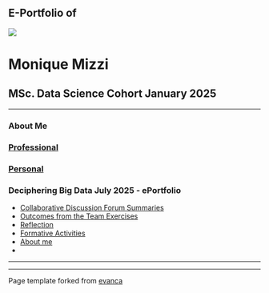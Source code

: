 ## E-Portfolio of   

![](https://user-images.githubusercontent.com/36738165/119046119-505f9980-b98a-11eb-9e40-7e4173db03f3.png)

# Monique Mizzi       

## MSc. Data Science Cohort January 2025

---

### About Me

### [Professional](https://www.linkedin.com/in/monique-mizzi-a414b435a/)

### [Personal](https://github.com/crypto61/eportfolio/blob/master/Personal.md) 


### Deciphering Big Data July 2025 - ePortfolio

*   [Collaborative Discussion Forum Summaries](https://github.com/mmiz02/eportfolio/blob/master/Induction.html)
*   [Outcomes from the Team Exercises](https://github.com/crypto61/eportfolio/blob/master/LCYS.md)
*   [Reflection](http://example.com/)
*   [Formative Activities](http://example.com/)
*   [About me](http://example.com/)
*   

---

---

Page template forked from [evanca](https://github.com/evanca/quick-portfolio)
